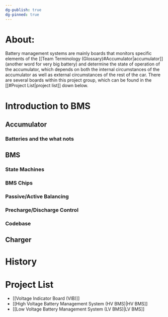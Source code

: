 ```yaml
---
dg-publish: true
dg-pinned: true
---
```

# About:
Battery management systems are mainly boards that monitors specific elements of the [[Team Terminology (Glossary)#Accumulator|accumulator]] (another word for very big battery) and determine the state of operation of the accumulator, which depends on both the internal circumstances of the accumulator as well as external circumstances of the rest of the car. 
There are several boards within this project group, which can be found in the [[#Project List|project list]] down below.

# Introduction to BMS
## Accumulator
### Batteries and the what nots
## BMS

### State Machines 
### BMS Chips
### Passive/Active Balancing
### Precharge/Discharge Control

### Codebase
## Charger

# History

# Project List
- [[Voltage Indicator Board (VIB)]]
- [[High Voltage Battery Management System (HV BMS)|HV BMS]]
- [[Low Voltage Battery Management System (LV BMS)|LV BMS]]